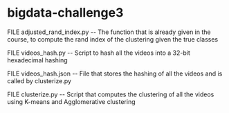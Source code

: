 # bigdata-challenge3

FILE adjusted_rand_index.py
-- The function that is already given in the course, to compute the rand index of the clustering given the true classes

FILE videos_hash.py
-- Script to hash all the videos into a 32-bit hexadecimal hashing

FILE videos_hash.json
-- File that stores the hashing of all the videos and is called by clusterize.py

FILE clusterize.py
-- Script that computes the clustering of all the videos using K-means and Agglomerative clustering
